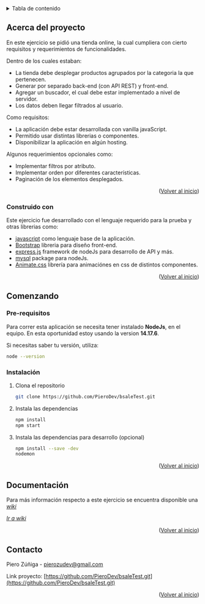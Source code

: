 <div id="top"></div>
<!--

<br />
<div align="center">

  <h3 align="center">Bsale Test</h3>

  <p align="center">
    Prueba técnica para bsale
    <br />
    <a href="https://github.com/PieroDev/bsaleTest/tree/main/src"><strong>Explora los documentos</strong></a>
    <br />
    <br />
    <a href="https://bsale-test-pz.herokuapp.com/">Mirar página web</a>
  </p>
</div>

<!-- TABLE OF CONTENTS -->
<details>
  <summary>Tabla de contenido</summary>
  <ol>
    <li>
      <a href="#about-the-project">Acerca del proyecto</a>
      <ul>
        <li><a href="#built-with">Construido con</a></li>
      </ul>
    </li>
    <li>
      <a href="#getting-started">Comenzando</a>
      <ul>
        <li><a href="#prerequisites">Pre-requisitos</a></li>
        <li><a href="#installation">Instalación</a></li>
      </ul>
    </li>
    <li><a href="#usage">Documentación</a></li>
    <li><a href="#contact">Contacto</a></li>
  </ol>
</details>



<!-- ABOUT THE PROJECT -->
## Acerca del proyecto

En este ejercicio se pidió una tienda online, la cual cumpliera con cierto requisitos y requerimientos de funcionalidades. 

Dentro de los cuales estaban:

* La tienda debe desplegar productos agrupados por la categoria la que pertenecen.
* Generar por separado back-end (con API REST) y front-end.
* Agregar un buscador, el cual debe estar implementado a nivel de servidor.
* Los datos deben llegar filtrados al usuario.

Como requisitos:

* La aplicación debe estar desarrollada con vanilla javaScript.
* Permitido usar distintas librerias o componentes.
* Disponibilizar la aplicación en algún hosting.

Algunos requerimientos opcionales como:

* Implementar filtros por atributo.
* Implementar orden por diferentes características.
* Paginación de los elementos desplegados.


<p align="right">(<a href="#top">Volver al inicio</a>)</p>


### Construido con

Este ejercicio fue desarrollado con el lenguaje requerido para la prueba y otras librerias como: 

* [javascript](https://www.javascript.com/) como lenguaje base de la aplicación.
* [Bootstrap](https://getbootstrap.com/) libreria para diseño front-end.
* [express.js](https://expressjs.com/) framework de nodeJs para desarrollo de API y más.
* [mysql](https://www.npmjs.com/package/mysql) package para nodeJs.
* [Animate.css](https://animate.style/) librería para animaciónes en css de distintos componentes.


<p align="right">(<a href="#top">Volver al inicio</a>)</p>



<!-- GETTING STARTED -->
## Comenzando


### Pre-requisitos

Para correr esta aplicación se necesita tener instalado **NodeJs**, en el equipo. En esta oportunidad estoy usando la version
**14.17.6**.

Si necesitas saber tu versión, utiliza: 

  ```sh
  node --version
  ```

### Instalación

1. Clona el repositorio
   ```sh
   git clone https://github.com/PieroDev/bsaleTest.git
   ```
3. Instala las dependencias
   ```sh
   npm install
   npm start
   ```
4. Instala las dependencias para desarrollo (opcional)
   ```sh
   npm install --save -dev
   nodemon
   ```

<p align="right">(<a href="#top">Volver al inicio</a>)</p>



<!-- USAGE EXAMPLES -->
## Documentación

Para más información respecto a este ejercicio se encuentra disponible una _[wiki](https://github.com/PieroDev/bsaleTest/wiki)_

_[Ir a wiki](https://github.com/PieroDev/bsaleTest/wiki)_

<p align="right">(<a href="#top">Volver al inicio</a>)</p>


<!-- CONTACT -->
## Contacto

Piero Zúñiga - pierozudev@gmail.com

Link proyecto: [https://github.com/PieroDev/bsaleTest.git](https://github.com/PieroDev/bsaleTest.git)

<p align="right">(<a href="#top">Volver al inicio</a>)</p>






<!-- MARKDOWN LINKS & IMAGES -->
<!-- https://www.markdownguide.org/basic-syntax/#reference-style-links -->
[contributors-shield]: https://img.shields.io/github/contributors/othneildrew/Best-README-Template.svg?style=for-the-badge
[contributors-url]: https://github.com/othneildrew/Best-README-Template/graphs/contributors
[forks-shield]: https://img.shields.io/github/forks/othneildrew/Best-README-Template.svg?style=for-the-badge
[forks-url]: https://github.com/othneildrew/Best-README-Template/network/members
[stars-shield]: https://img.shields.io/github/stars/othneildrew/Best-README-Template.svg?style=for-the-badge
[stars-url]: https://github.com/othneildrew/Best-README-Template/stargazers
[issues-shield]: https://img.shields.io/github/issues/othneildrew/Best-README-Template.svg?style=for-the-badge
[issues-url]: https://github.com/othneildrew/Best-README-Template/issues
[license-shield]: https://img.shields.io/github/license/othneildrew/Best-README-Template.svg?style=for-the-badge
[license-url]: https://github.com/othneildrew/Best-README-Template/blob/master/LICENSE.txt
[linkedin-shield]: https://img.shields.io/badge/-LinkedIn-black.svg?style=for-the-badge&logo=linkedin&colorB=555
[linkedin-url]: https://linkedin.com/in/othneildrew
[product-screenshot]: images/screenshot.png
